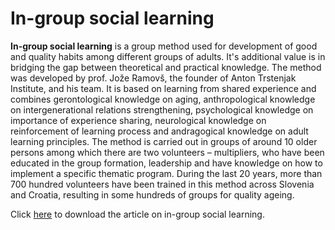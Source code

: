 # In-group social learning

**In-group social learning** is a group method used for development of good and quality habits among different groups of adults. It's additional value is in bridging  the gap between theoretical and practical knowledge. The method was developed by prof. Jože Ramovš, the founder of Anton Trstenjak 
Institute, and his team. It is based on learning from shared experience and combines gerontological knowledge on aging, anthropological knowledge on intergenerational relations strengthening, psychological 
knowledge on importance of experience sharing, neurological knowledge on reinforcement of learning process and andragogical knowledge on adult learning principles. The method is carried out in groups of around 10 older persons among which there are two volunteers – multipliers, who have been educated in the group formation, leadership and have knowledge on how to implement a specific thematic program. During the last 20 years, more than 700 hundred volunteers have been trained in this method across Slovenia and Croatia, resulting in some hundreds of groups for quality ageing.

Click [here](ingroup-social-learning.pdf) to download the article on in-group social learning.

